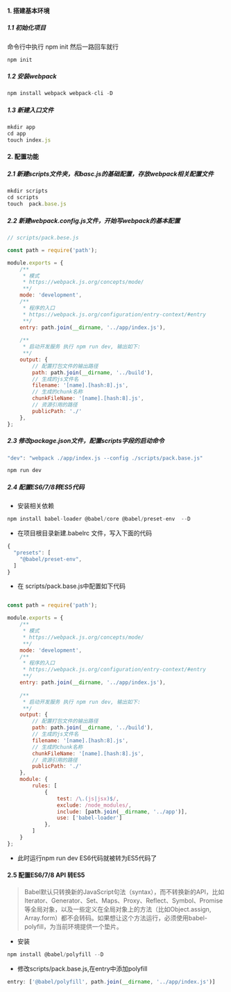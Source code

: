 

#### 1. 搭建基本环境
##### 1.1 初始化项目
命令行中执行 npm init 然后一路回车就行
```javascript
npm init
```

##### 1.2 安装webpack
```javascript
npm install webpack webpack-cli -D 
```

##### 1.3 新建入口文件
```javascript
mkdir app
cd app
touch index.js
```

#### 2. 配置功能

##### 2.1 新建scripts文件夹，和basc.js的基础配置，存放webpack相关配置文件
```javascript
mkdir scripts
cd scripts
touch  pack.base.js
```
##### 2.2 新建webpack.config.js文件，开始写webpack的基本配置
```javascript
// scripts/pack.bese.js

const path = require('path');

module.exports = {
    /**
     * 模式
     * https://webpack.js.org/concepts/mode/
     **/
    mode: 'development',
    /**
     * 程序的⼊⼝
     * https://webpack.js.org/configuration/entry-context/#entry
     **/
    entry: path.join(__dirname, '../app/index.js'),
    
    /**
     * 启动开发服务 执行 npm run dev, 输出如下:
     **/
    output: {
        // 配置打包文件的输出路径
        path: path.join(__dirname, '../build'),
        // 生成的js文件名
        filename: '[name].[hash:8].js',
        // 生成的chunk名称
        chunkFileName: '[name].[hash:8].js',
        // 资源引用的路径
        publicPath: './'
    },
};

```

##### 2.3 修改package.json文件，配置scripts字段的启动命令
```javascript
"dev": "webpack ./app/index.js --config ./scripts/pack.base.js"

npm run dev

```

##### 2.4 配置ES6/7/8转ES5代码

- 安装相关依赖
```javascript
npm install babel-loader @babel/core @babel/preset-env  --D
```
- 在项目根目录新建.babelrc 文件，写入下面的代码
```javascript
{
  "presets": [
    "@babel/preset-env",
  ]
}

```
- 在 scripts/pack.base.js中配置如下代码

```javascript

const path = require('path');

module.exports = {
    /**
     * 模式
     * https://webpack.js.org/concepts/mode/
     **/
    mode: 'development',
    /**
     * 程序的⼊⼝
     * https://webpack.js.org/configuration/entry-context/#entry
     **/
    entry: path.join(__dirname, '../app/index.js'),
    
    /**
     * 启动开发服务 执行 npm run dev, 输出如下:
     **/
    output: {
        // 配置打包文件的输出路径
        path: path.join(__dirname, '../build'),
        // 生成的js文件名
        filename: '[name].[hash:8].js',
        // 生成的chunk名称
        chunkFileName: '[name].[hash:8].js',
        // 资源引用的路径
        publicPath: './'
    },
    module: {
        rules: [
            {
                test: /\.(js|jsx)$/,
                exclude: /node_modules/,
                include: [path.join(__dirname, '../app')],
                use: ['babel-loader']
            },
        ] 
    }
};
```
- 此时运行npm run dev ES6代码就被转为ES5代码了

#### 2.5 配置ES6/7/8 API 转ES5
> Babel默认只转换新的JavaScript句法（syntax），而不转换新的API，比如Iterator、Generator、Set、Maps、Proxy、Reflect、Symbol、Promise等全局对象，以及一些定义在全局对象上的方法（比如Object.assign, Array.form）都不会转码。如果想让这个方法运行，必须使用babel-polyfill，为当前环境提供一个垫片。

- 安装
```javascript
npm install @babel/polyfill --D
```
- 修改scripts/pack.base.js,在entry中添加polyfill
```javascript
entry: ['@babel/polyfill', path.join(__dirname, '../app/index.js')]
```








